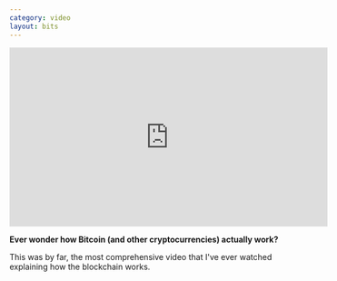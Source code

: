```yaml
---
category: video
layout: bits
---
```


<iframe width="560" height="315" src="https://www.youtube-nocookie.com/embed/bBC-nXj3Ng4" frameborder="0" allowfullscreen></iframe>

**Ever wonder how Bitcoin (and other cryptocurrencies) actually work?**

This was by far, the most comprehensive video that I've ever watched explaining how the blockchain works.
